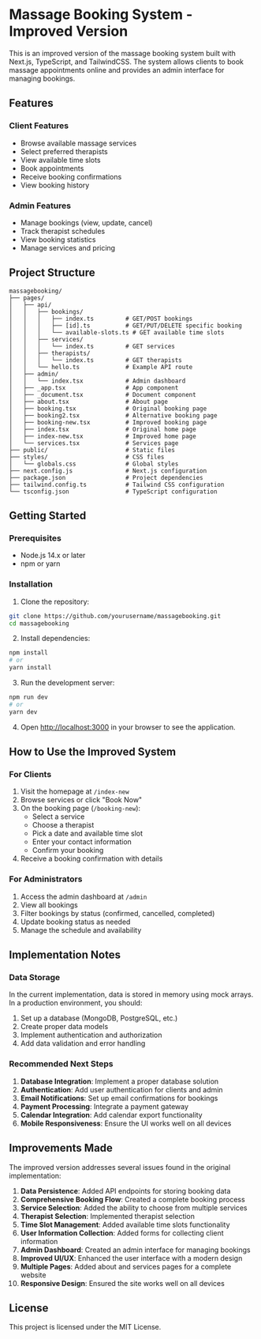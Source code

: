 # Massage Booking System - Improved Version

This is an improved version of the massage booking system built with Next.js, TypeScript, and TailwindCSS. The system allows clients to book massage appointments online and provides an admin interface for managing bookings.

## Features

### Client Features
- Browse available massage services
- Select preferred therapists
- View available time slots
- Book appointments
- Receive booking confirmations
- View booking history

### Admin Features
- Manage bookings (view, update, cancel)
- Track therapist schedules
- View booking statistics
- Manage services and pricing

## Project Structure

```
massagebooking/
├── pages/
│   ├── api/
│   │   ├── bookings/
│   │   │   ├── index.ts         # GET/POST bookings
│   │   │   ├── [id].ts          # GET/PUT/DELETE specific booking
│   │   │   └── available-slots.ts # GET available time slots
│   │   ├── services/
│   │   │   └── index.ts         # GET services
│   │   ├── therapists/
│   │   │   └── index.ts         # GET therapists
│   │   └── hello.ts             # Example API route
│   ├── admin/
│   │   └── index.tsx            # Admin dashboard
│   ├── _app.tsx                 # App component
│   ├── _document.tsx            # Document component
│   ├── about.tsx                # About page
│   ├── booking.tsx              # Original booking page
│   ├── booking2.tsx             # Alternative booking page
│   ├── booking-new.tsx          # Improved booking page
│   ├── index.tsx                # Original home page
│   ├── index-new.tsx            # Improved home page
│   └── services.tsx             # Services page
├── public/                      # Static files
├── styles/                      # CSS files
│   └── globals.css              # Global styles
├── next.config.js               # Next.js configuration
├── package.json                 # Project dependencies
├── tailwind.config.ts           # Tailwind CSS configuration
└── tsconfig.json                # TypeScript configuration
```

## Getting Started

### Prerequisites
- Node.js 14.x or later
- npm or yarn

### Installation

1. Clone the repository:
```bash
git clone https://github.com/yourusername/massagebooking.git
cd massagebooking
```

2. Install dependencies:
```bash
npm install
# or
yarn install
```

3. Run the development server:
```bash
npm run dev
# or
yarn dev
```

4. Open [http://localhost:3000](http://localhost:3000) in your browser to see the application.

## How to Use the Improved System

### For Clients

1. Visit the homepage at `/index-new`
2. Browse services or click "Book Now"
3. On the booking page (`/booking-new`):
   - Select a service
   - Choose a therapist
   - Pick a date and available time slot
   - Enter your contact information
   - Confirm your booking
4. Receive a booking confirmation with details

### For Administrators

1. Access the admin dashboard at `/admin`
2. View all bookings
3. Filter bookings by status (confirmed, cancelled, completed)
4. Update booking status as needed
5. Manage the schedule and availability

## Implementation Notes

### Data Storage

In the current implementation, data is stored in memory using mock arrays. In a production environment, you should:

1. Set up a database (MongoDB, PostgreSQL, etc.)
2. Create proper data models
3. Implement authentication and authorization
4. Add data validation and error handling

### Recommended Next Steps

1. **Database Integration**: Implement a proper database solution
2. **Authentication**: Add user authentication for clients and admin
3. **Email Notifications**: Set up email confirmations for bookings
4. **Payment Processing**: Integrate a payment gateway
5. **Calendar Integration**: Add calendar export functionality
6. **Mobile Responsiveness**: Ensure the UI works well on all devices

## Improvements Made

The improved version addresses several issues found in the original implementation:

1. **Data Persistence**: Added API endpoints for storing booking data
2. **Comprehensive Booking Flow**: Created a complete booking process
3. **Service Selection**: Added the ability to choose from multiple services
4. **Therapist Selection**: Implemented therapist selection
5. **Time Slot Management**: Added available time slots functionality
6. **User Information Collection**: Added forms for collecting client information
7. **Admin Dashboard**: Created an admin interface for managing bookings
8. **Improved UI/UX**: Enhanced the user interface with a modern design
9. **Multiple Pages**: Added about and services pages for a complete website
10. **Responsive Design**: Ensured the site works well on all devices

## License

This project is licensed under the MIT License.